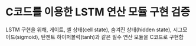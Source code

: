 # C코드를 이용한 LSTM 연산 모듈 구현 검증

LSTM 구현을 위해, 게이트, 셀 상태(cell state), 숨겨진 상태(hidden state), 시그모이드(sigmoid), 탄젠트 하이퍼볼릭(tanh)과 같은 필수 연산 모듈을 C코드로 구현함 